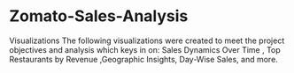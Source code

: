 # Zomato-Sales-Analysis
Visualizations The following visualizations were created to meet the project objectives and analysis which keys in on:  Sales Dynamics Over Time , Top Restaurants by Revenue ,Geographic Insights, Day-Wise Sales, and more.
